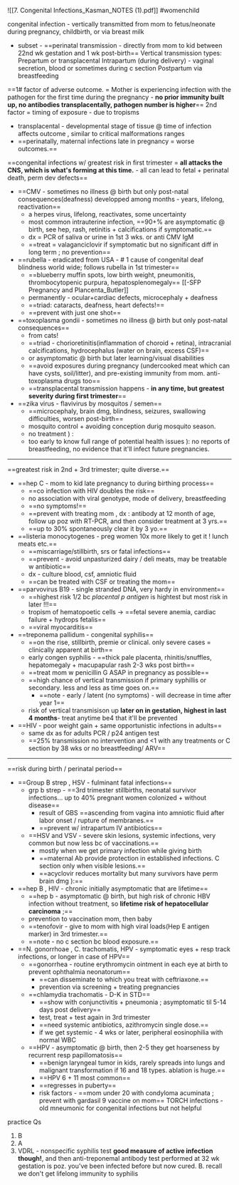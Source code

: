 ![[7. Congenital Infections_Kasman_NOTES (1).pdf]]
#womenchild 

congenital infection - vertically transmitted from mom to fetus/neonate during pregnancy, childbirth, or via breast milk 
- subset - ==perinatal transmission - directly from mom to kid between 22nd wk gestation and 1 wk post-birth== 
Vertical transmission types: 
Prepartum or transplacental
Intrapartum (during delivery) - vaginal secretion, blood or sometimes during c section
Postpartum via breastfeeding

==1# factor of adverse outcome. = Mother is experiencing infection with the pathogen for the first time during the pregnancy - **no prior immunity built up, no antibodies transplacentally, pathogen number is higher**==
2nd factor = timing of exposure - due to tropisms
- transplacental - developmental stage of tissue @ time of infection affects outcome , similar to critical malformations ranges 
- ==perinatally, maternal infections late in pregnancy = worse outcomes.== 

==congenital infections w/ greatest risk in first trimester = **all attacks the CNS, which is what's forming at this time.** - all can lead to fetal + perinatal death, perm dev defects== 
- ==CMV - sometimes no illness @ birth but only post-natal consequences(deafness) developped among months - years, lifelong, reactivation== 
	- a herpes virus, lifelong, reactivates, some uncertainty 
	- most common intrauterine infection, ==90+% are asymptomatic @ birth, see hep, rash, retinitis + calcifications if symptomatic.==
	- dx = PCR of saliva or urine in 1st 3 wks. or anti CMV IgM
	- ==treat = valaganciclovir if symptomatic but no significant diff in long term ; no prevention== 
- ==rubella - eradicated from USA - # 1 cause of congenital deaf blindness world wide; follows rubella in 1st trimester== 
	- ==blueberry muffin spots, low birth weight, pneumonitis, thrombocytopenic purpura, hepatosplenomegaly==  [[-SFP Pregnancy and Plancenta_Butler]]
	- permanently - ocular+cardiac defects, microcephaly + deafness
	- ==triad: cataracts, deafness, heart defects!==
	- ==prevent with just one shot== 
- ==toxoplasma gondii - sometimes no illness @ birth but only post-natal consequences==
	- from cats! 
	- ==triad - chorioretinitis(inflammation of choroid + retina), intracranial calcifications, hydrocephalus (water on brain, excess CSF)==
	- or asymptomatic @ birth but later learning/visual disabilities 
	- ==avoid exposures during pregnancy (undercooked meat which can have cysts, soil/litter), and pre-existing immunity from mom. anti-toxoplasma drugs too== 
	- ==transplacental transmission happens - **in any time, but greatest severity during first trimester**==
- ==zika virus - flavivirus by mosquitos / semen==
	- ==microcephaly, brain dmg, blindness, seizures, swallowing difficulties, worsen post-birth== 
	- mosquito control + avoiding conception durig mosquito season. 
	- no treatment ) : 
	- too early to know full range of potential health issues ): no reports of breastfeeding, no evidence that it'll infect future pregnancies. 

---
==greatest risk in 2nd + 3rd trimester; quite diverse.== 
- ==hep C - mom to kid late pregnancy to during birthing process== 
	- ==co infection with HIV doubles the risk== 
	- no association with viral genotype, mode of delivery, breastfeeding 
	- ==no symptoms!== 
	- ==prevent with treating mom , dx : antibody at 12 month of age, follow up poz with RT-PCR, and then consider treatment at 3 yrs.== 
	- ==up to 30% spontaneously clear it by 3 yo.== 
- ==listeria monocytogenes - preg women 10x more likely to get it ! lunch meats etc.== 
	- ==miscarriage/stillbirth, srs or fatal infections== 
	- ==prevent - avoid unpasturized dairy / deli meats, may be treatable w antibiotic== 
	- dx - culture blood, csf, amniotic fluid 
	- ==can be treated with CSF or treating the mom== 
- ==parvovirus B19 - single stranded DNA, very hardy in environment==
	- ==highest risk 1/2  bc *placental p antigen* is hightest but most risk in later !!!==
	- tropism of hematopoetic cells -> ==fetal severe anemia, cardiac failure + hydrops fetalis== 
	- ==viral myocarditis== 
- ==treponema pallidum - congenital syphilis== 
	- ==on the rise, stillbirth, premie or clinical. only severe cases = clinically apparent at birth== 
	- early congen syphilis - ==thick pale placenta, rhinitis/snuffles, hepatomegaly + macupapular rash 2-3 wks post birth== 
	- ==treat mom w penicillin G ASAP in pregnancy as possible== 
	- ==high chance of vertical transmission if primary syphillis or secondary. less and less as time goes on.== 
		- ==note - early / latent (no symptoms) - will decrease in time after year 1== 
	- risk of vertical transmisison up **later on in gestation, highest in last 4 months**- treat anytime be4 that it'll be prevented 
- ==HIV - poor weight gain + same opportunistic infections in adults==
	- same dx as for adults PCR / p24 antigen test 
	- ==25% transmission no intervention and <1 with any treatments or C section by 38 wks or no breastfeeding/ ARV== 
---
==risk during birth / perinatal period== 
- ==Group B strep , HSV - fulminant fatal infections== 
	- grp b strep - ==3rd trimester stillbirths, neonatal survivor infections... up to 40% pregnant women colonized + without disease==
		- result of GBS ==ascending from vagina into amniotic fluid after labor onset / rupture of membranes.== 
		- ==prevent w/ intrapartum IV antibiotics==
	- ==HSV and VSV - severe skin lesions, systemic infections, very common but now less bc of vaccinations.== 
		- mostly when we get primary infection while giving birth 
		- ==maternal Ab provide protection in established infections. C section only when visible lesions.== 
		- ==acyclovir reduces mortality but many survivors have perm brain dmg ):== 
- ==hep B , HIV - chronic initially asymptomatic that are lifetime== 
	- ==hep b - asymptomatic @ birth, but high risk of chronic HBV infection without treatment, so **lifetime risk of hepatocellular carcinoma** ;== 
	- prevention to vaccination mom, then baby
	- ==tenofovir - give to mom with high viral loads(Hep E antigen marker) in 3rd trimester.== 
	- ==note - no c section bc blood exposure.== 
- ==N. gonorrhoae , C. trachomatis, HPV - symptomatic eyes + resp track infections, or longer in case of HPV== 
	- ==gonorrhea - routine erythromycin ointment in each eye at birth to prevent ophthalmia neonatorum== 
		- ==can disseminate to which you treat with ceftriaxone.== 
		- prevention via screening + treating pregnancies 
	- ==chlamydia trachomatis - D-K in STD==
		- ==show with conjunctivitis + pneumonia ; asymptomatic til 5-14 days post delivery== 
		- test, treat + test again in 3rd trimester
		- ==need systemic antibiotics, azithromycin single dose.== 
		- if we get systemic - 4 wks or later, peripheral eosinophilia with normal WBC 
	- ==HPV - asymptomatic @ birth, then 2-5 they get hoarseness by recurrent resp papillomatosis== 
		- ==benign laryngeal tumor in kids, rarely spreads into lungs and malignant transformation if 16 and 18 types. ablation is huge.== 
		- ==HPV 6 + 11 most common== 
		- ==regresses in puberty== 
		- risk factors - ==mom under 20 with condyloma acuminata ; prevent with gardasil 9 vaccine on mom== 
TORCH infections - old mneumonic for congenital infections but not helpful 

practice Qs
1. B
2. A
3. VDRL - nonspecific syphilis test **good measure of active infection though!**, and then anti-treponemal antibody test performed at 32 wk gestation is poz. you've been infected before but now cured. B. recall we don't get lifelong immunity to syphilis 

